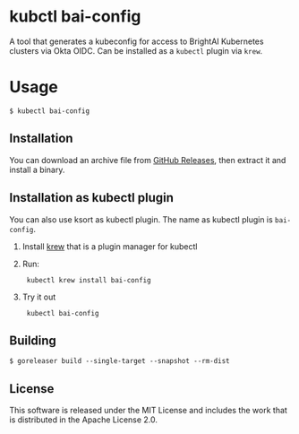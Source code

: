 # kubctl bai-config

A tool that generates a kubeconfig for access to BrightAI Kubernetes clusters via Okta OIDC.
Can be installed as a `kubectl` plugin via `krew`.

# Usage

```shell
$ kubectl bai-config
```

## Installation
You can download an archive file from [GitHub Releases](https://github.com/BrightDotAi/kubectl-bai-config/releases), then extract it and install a binary.

## Installation as kubectl plugin

You can also use ksort as kubectl plugin. The name as kubectl plugin is `bai-config`.

1. Install [krew](https://github.com/GoogleContainerTools/krew) that is a plugin manager for kubectl
2. Run:

        kubectl krew install bai-config

3. Try it out

        kubectl bai-config

## Building

```shell
$ goreleaser build --single-target --snapshot --rm-dist
```

## License

This software is released under the MIT License and includes the work that is distributed in the Apache License 2.0.